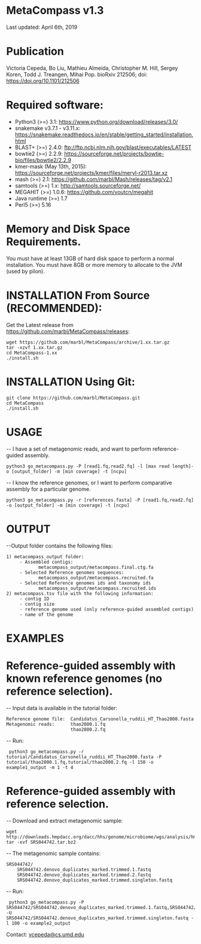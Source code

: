 # MetaCompass v1.3
Last updated: April 6th, 2019


# Publication
Victoria Cepeda, Bo Liu, Mathieu Almeida, Christopher M. Hill, Sergey Koren, Todd J. Treangen, Mihai Pop.
bioRxiv 212506; doi: https://doi.org/10.1101/212506

# Required software:

* Python3 (>=) 3.1: https://www.python.org/download/releases/3.0/
* snakemake v3.7.1 - v3.11.x: https://snakemake.readthedocs.io/en/stable/getting_started/installation.html
* BLAST+ (>=) 2.4.0: ftp://ftp.ncbi.nlm.nih.gov/blast/executables/LATEST
* bowtie2  (>=) 2.2.9: https://sourceforge.net/projects/bowtie-bio/files/bowtie2/2.2.9
* kmer-mask (May 13th, 2015): https://sourceforge.net/projects/kmer/files/meryl-r2013.tar.xz
* mash (>=) 2.1: https://github.com/marbl/Mash/releases/tag/v2.1
* samtools (>=) 1.x: http://samtools.sourceforge.net/ 
* MEGAHIT (>=) 1.0.6: https://github.com/voutcn/megahit
* Java runtime (>=) 1.7 
* Perl5 (>=) 5.16

# Memory and Disk Space Requirements.
You must have at least 13GB of hard disk space to perform a normal installation.
You must have 8GB or more memory to allocate to the JVM (used by pilon).

# INSTALLATION From Source (RECOMMENDED):
Get the Latest release from https://github.com/marbl/MetaCompass/releases:

    wget https://github.com/marbl/MetaCompass/archive/1.xx.tar.gz
    tar -xzvf 1.xx.tar.gz
    cd MetaCompass-1.xx
    ./install.sh

# INSTALLATION Using Git:

    git clone https://github.com/marbl/MetaCompass.git
    cd MetaCompass
    ./install.sh

# USAGE    

-- I have a set of metagenomic reads, and want to perform reference-guided assembly. 

    python3 go_metacompass.py -P [read1.fq,read2.fq] -l [max read length]-o [output_folder] -m [min coverage] -t [ncpu]

-- I know the reference genomes, or I want to perform comparative assembly for a particular genome.

    python3 go_metacompass.py -r [references.fasta] -P [read1.fq,read2.fq] -o [output_folder] -m [min coverage] -t [ncpu]


# OUTPUT

--Output folder contains the following files:
    
    1) metacompass_output folder:
         - Assembled contigs:
                metacompass_output/metacompass.final.ctg.fa
         - Selected Reference genomes sequences:
                metacompass_output/metacompass.recruited.fa  
         - Selected Reference genomes ids and taxonomy ids
                metacompass_output/metacompass.recruited.ids
    2) metacompass.tsv file with the following information: 
         - contig ID
         - contig size
         - reference genome used (only reference-guided assembled contigs)
         - name of the genome  
       

# EXAMPLES

# Reference-guided assembly with known reference genomes (no reference selection).
-- Input data is available in the tutorial folder:

    Reference genome file:  Candidatus_Carsonella_ruddii_HT_Thao2000.fasta
    Metagenomic reads:      thao2000.1.fq
                            thao2000.2.fq	
-- Run:
   
     python3 go_metacompass.py -r tutorial/Candidatus_Carsonella_ruddii_HT_Thao2000.fasta -P tutorial/thao2000.1.fq,tutorial/thao2000.2.fq -l 150 -o example1_output -m 1 -t 4

# Reference-guided assembly with reference selection.

-- Download and extract metagenomic sample:

    wget http://downloads.hmpdacc.org/dacc/hhs/genome/microbiome/wgs/analysis/hmwgsqc/v2/SRS044742.tar.bz2
    tar -xvf SRS044742.tar.bz2

-- The metagenomic sample contains:

    SRS044742/
        SRS044742.denovo_duplicates_marked.trimmed.1.fastq
        SRS044742.denovo_duplicates_marked.trimmed.2.fastq
        SRS044742.denovo_duplicates_marked.trimmed.singleton.fastq
-- Run:
   
     python3 go_metacompass.py -P SRS044742/SRS044742.denovo_duplicates_marked.trimmed.1.fastq,SRS044742/SRS044742.denovo_duplicates_marked.trimmed.2.fastq -U SRS044742/SRS044742.denovo_duplicates_marked.trimmed.singleton.fastq -l 100 -o example2_output

  
Contact:
vcepeda@cs.umd.edu
